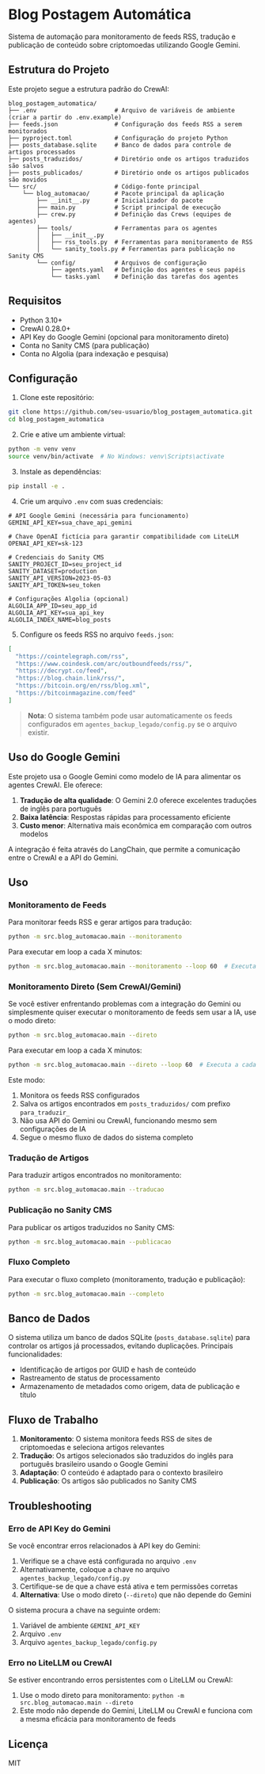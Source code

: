 # Blog Postagem Automática

Sistema de automação para monitoramento de feeds RSS, tradução e publicação de conteúdo sobre criptomoedas utilizando Google Gemini.

## Estrutura do Projeto

Este projeto segue a estrutura padrão do CrewAI:

```
blog_postagem_automatica/
├── .env                      # Arquivo de variáveis de ambiente (criar a partir do .env.example)
├── feeds.json                # Configuração dos feeds RSS a serem monitorados
├── pyproject.toml            # Configuração do projeto Python
├── posts_database.sqlite     # Banco de dados para controle de artigos processados
├── posts_traduzidos/         # Diretório onde os artigos traduzidos são salvos
├── posts_publicados/         # Diretório onde os artigos publicados são movidos
└── src/                      # Código-fonte principal
    └── blog_automacao/       # Pacote principal da aplicação
        ├── __init__.py       # Inicializador do pacote
        ├── main.py           # Script principal de execução
        ├── crew.py           # Definição das Crews (equipes de agentes)
        ├── tools/            # Ferramentas para os agentes
        │   ├── __init__.py
        │   ├── rss_tools.py  # Ferramentas para monitoramento de RSS
        │   └── sanity_tools.py # Ferramentas para publicação no Sanity CMS
        └── config/           # Arquivos de configuração
            ├── agents.yaml   # Definição dos agentes e seus papéis
            └── tasks.yaml    # Definição das tarefas dos agentes
```

## Requisitos

- Python 3.10+
- CrewAI 0.28.0+
- API Key do Google Gemini (opcional para monitoramento direto)
- Conta no Sanity CMS (para publicação)
- Conta no Algolia (para indexação e pesquisa)

## Configuração

1. Clone este repositório:
```bash
git clone https://github.com/seu-usuario/blog_postagem_automatica.git
cd blog_postagem_automatica
```

2. Crie e ative um ambiente virtual:
```bash
python -m venv venv
source venv/bin/activate  # No Windows: venv\Scripts\activate
```

3. Instale as dependências:
```bash
pip install -e .
```

4. Crie um arquivo `.env` com suas credenciais:
```
# API Google Gemini (necessária para funcionamento)
GEMINI_API_KEY=sua_chave_api_gemini

# Chave OpenAI fictícia para garantir compatibilidade com LiteLLM
OPENAI_API_KEY=sk-123

# Credenciais do Sanity CMS
SANITY_PROJECT_ID=seu_project_id
SANITY_DATASET=production
SANITY_API_VERSION=2023-05-03
SANITY_API_TOKEN=seu_token

# Configurações Algolia (opcional)
ALGOLIA_APP_ID=seu_app_id
ALGOLIA_API_KEY=sua_api_key
ALGOLIA_INDEX_NAME=blog_posts
```

5. Configure os feeds RSS no arquivo `feeds.json`:
```json
[
  "https://cointelegraph.com/rss",
  "https://www.coindesk.com/arc/outboundfeeds/rss/",
  "https://decrypt.co/feed",
  "https://blog.chain.link/rss/",
  "https://bitcoin.org/en/rss/blog.xml",
  "https://bitcoinmagazine.com/feed"
]
```

> **Nota**: O sistema também pode usar automaticamente os feeds configurados em `agentes_backup_legado/config.py` se o arquivo existir.

## Uso do Google Gemini

Este projeto usa o Google Gemini como modelo de IA para alimentar os agentes CrewAI. Ele oferece:

1. **Tradução de alta qualidade**: O Gemini 2.0 oferece excelentes traduções de inglês para português
2. **Baixa latência**: Respostas rápidas para processamento eficiente
3. **Custo menor**: Alternativa mais econômica em comparação com outros modelos

A integração é feita através do LangChain, que permite a comunicação entre o CrewAI e a API do Gemini.

## Uso

### Monitoramento de Feeds

Para monitorar feeds RSS e gerar artigos para tradução:

```bash
python -m src.blog_automacao.main --monitoramento
```

Para executar em loop a cada X minutos:

```bash
python -m src.blog_automacao.main --monitoramento --loop 60  # Executa a cada 60 minutos
```

### Monitoramento Direto (Sem CrewAI/Gemini)

Se você estiver enfrentando problemas com a integração do Gemini ou simplesmente quiser executar o monitoramento de feeds sem usar a IA, use o modo direto:

```bash
python -m src.blog_automacao.main --direto
```

Para executar em loop a cada X minutos:

```bash
python -m src.blog_automacao.main --direto --loop 60  # Executa a cada 60 minutos
```

Este modo:
1. Monitora os feeds RSS configurados
2. Salva os artigos encontrados em `posts_traduzidos/` com prefixo `para_traduzir_`
3. Não usa API do Gemini ou CrewAI, funcionando mesmo sem configurações de IA
4. Segue o mesmo fluxo de dados do sistema completo

### Tradução de Artigos

Para traduzir artigos encontrados no monitoramento:

```bash
python -m src.blog_automacao.main --traducao
```

### Publicação no Sanity CMS

Para publicar os artigos traduzidos no Sanity CMS:

```bash
python -m src.blog_automacao.main --publicacao
```

### Fluxo Completo

Para executar o fluxo completo (monitoramento, tradução e publicação):

```bash
python -m src.blog_automacao.main --completo
```

## Banco de Dados

O sistema utiliza um banco de dados SQLite (`posts_database.sqlite`) para controlar os artigos já processados, evitando duplicações. Principais funcionalidades:

- Identificação de artigos por GUID e hash de conteúdo
- Rastreamento de status de processamento
- Armazenamento de metadados como origem, data de publicação e título

## Fluxo de Trabalho

1. **Monitoramento**: O sistema monitora feeds RSS de sites de criptomoedas e seleciona artigos relevantes
2. **Tradução**: Os artigos selecionados são traduzidos do inglês para português brasileiro usando o Google Gemini
3. **Adaptação**: O conteúdo é adaptado para o contexto brasileiro
4. **Publicação**: Os artigos são publicados no Sanity CMS

## Troubleshooting

### Erro de API Key do Gemini

Se você encontrar erros relacionados à API key do Gemini:

1. Verifique se a chave está configurada no arquivo `.env`
2. Alternativamente, coloque a chave no arquivo `agentes_backup_legado/config.py` 
3. Certifique-se de que a chave está ativa e tem permissões corretas
4. **Alternativa**: Use o modo direto (`--direto`) que não depende do Gemini

O sistema procura a chave na seguinte ordem:
1. Variável de ambiente `GEMINI_API_KEY`
2. Arquivo `.env`
3. Arquivo `agentes_backup_legado/config.py`

### Erro no LiteLLM ou CrewAI

Se estiver encontrando erros persistentes com o LiteLLM ou CrewAI:

1. Use o modo direto para monitoramento: `python -m src.blog_automacao.main --direto`
2. Este modo não depende do Gemini, LiteLLM ou CrewAI e funciona com a mesma eficácia para monitoramento de feeds

## Licença

MIT 